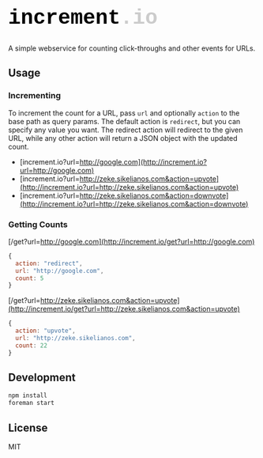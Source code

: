 <h1 style="font-size:42px;font-family:monaco,consolas,courier,monospace; color:black;">increment<span style="color:#CCC">.io</span></h1>

A simple webservice for counting click-throughs and
other events for URLs.

## Usage

### Incrementing

To increment the count for a URL, pass `url` and optionally `action` to the base
path as query params. The default action is `redirect`, but you can specify any value you want. The
redirect action will redirect to the given URL, while any other action will
return a JSON object with the updated count.

- [increment.io?url=http://google.com](http://increment.io?url=http://google.com)
- [increment.io?url=http://zeke.sikelianos.com&action=upvote](http://increment.io?url=http://zeke.sikelianos.com&action=upvote)
- [increment.io?url=http://zeke.sikelianos.com&action=downvote](http://increment.io?url=http://zeke.sikelianos.com&action=downvote)

### Getting Counts

[/get?url=http://google.com](http://increment.io/get?url=http://google.com)

```js
{
  action: "redirect",
  url: "http://google.com",
  count: 5
}
```

[/get?url=http://zeke.sikelianos.com&action=upvote](http://increment.io/get?url=http://zeke.sikelianos.com&action=upvote)

```js
{
  action: "upvote",
  url: "http://zeke.sikelianos.com",
  count: 22
}
```

## Development

```sh
npm install
foreman start
```

## License

MIT